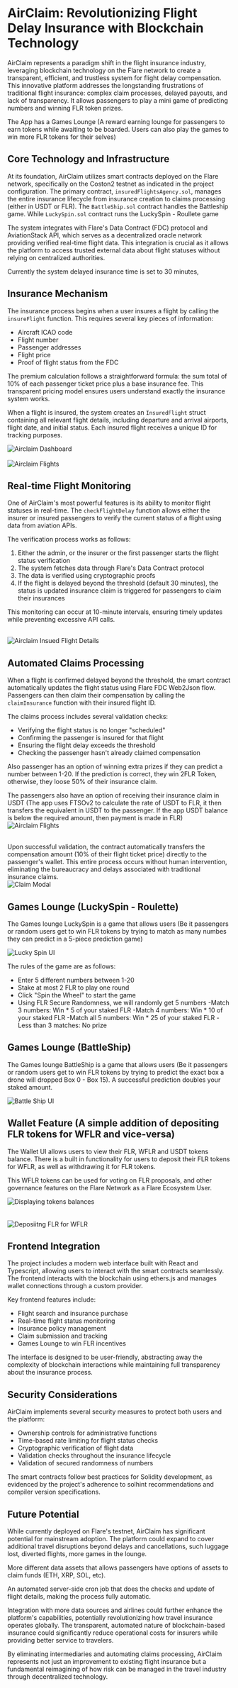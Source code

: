 # AirClaim: Revolutionizing Flight Delay Insurance with Blockchain Technology

AirClaim represents a paradigm shift in the flight insurance industry, leveraging blockchain technology on the Flare network to create a transparent, efficient, and trustless system for flight delay compensation. This innovative platform addresses the longstanding frustrations of traditional flight insurance: complex claim processes, delayed payouts, and lack of transparency. It allows passengers to play a mini game of predicting numbers and winning FLR token prizes.

The App has a Games Lounge (A reward earning lounge for passengers to earn tokens while awaiting to be boarded. Users can also play the games to win more FLR tokens for their selves)

## Core Technology and Infrastructure

At its foundation, AirClaim utilizes smart contracts deployed on the Flare network, specifically on the Coston2 testnet as indicated in the project configuration. The primary contract, `insuredFlightsAgency.sol`, manages the entire insurance lifecycle from insurance creation to claims processing (either in USDT or FLR). The `BattleShip.sol` contract handles the Battleship game. While `LuckySpin.sol` contract runs the LuckySpin - Roullete game

The system integrates with Flare's Data Contract (FDC) protocol and AviationStack API, which serves as a decentralized oracle network providing verified real-time flight data. This integration is crucial as it allows the platform to access trusted external data about flight statuses without relying on centralized authorities.

Currently the system delayed insurance time is set to 30 minutes, 

## Insurance Mechanism

The insurance process begins when a user insures a flight by calling the `insureFlight` function. This requires several key pieces of information:
- Aircraft ICAO code
- Flight number
- Passenger addresses
- Flight price
- Proof of flight status from the FDC

The premium calculation follows a straightforward formula: the sum total of 10% of each passenger ticket price plus a base insurance fee. This transparent pricing model ensures users understand exactly the insurance system works.

When a flight is insured, the system creates an `InsuredFlight` struct containing all relevant flight details, including departure and arrival airports, flight date, and initial status. Each insured flight receives a unique ID for tracking purposes.

<img src="/dashboard.png" alt="Airclaim Dashboard">
</br>
</br>
<img src="/insured_flights.png" alt="Airclaim Flights">

## Real-time Flight Monitoring

One of AirClaim's most powerful features is its ability to monitor flight statuses in real-time. The `checkFlightDelay` function allows either the insurer or insured passengers to verify the current status of a flight using data from aviation APIs.

The verification process works as follows:
1. Either the admin, or the insurer or the first passenger starts the flight status verification
2. The system fetches data through Flare's Data Contract protocol
3. The data is verified using cryptographic proofs
4. If the flight is delayed beyond the threshold (default 30 minutes), the status is updated insurance claim is triggered for passengers to claim their insurances

This monitoring can occur at 10-minute intervals, ensuring timely updates while preventing excessive API calls.

</br>
<img src="/flight_details.png" alt="Airclaim Insued Flight Details">

## Automated Claims Processing

When a flight is confirmed delayed beyond the threshold, the smart contract automatically updates the flight status using Flare FDC Web2Json flow. Passengers can then claim their compensation by calling the `claimInsurance` function with their insured flight ID.

The claims process includes several validation checks:
- Verifying the flight status is no longer "scheduled"
- Confirming the passenger is insured for that flight
- Ensuring the flight delay exceeds the threshold
- Checking the passenger hasn't already claimed compensation

Also passenger has an option of winning extra prizes if they can predict a number between 1-20. If the prediction is correct, they win 2FLR Token, otherwise, they loose 50% of their insurance claim.

The passengers also have an option of receiving their insurance claim in USDT (The app uses FTSOv2 to calculate the rate of USDT to FLR, it then transfers the equivalent in USDT to the passenger. If the app USDT balance is below the required amount, then payment is made in FLR)
</br>
<img src="/prior_claim.png" alt="Airclaim Flights">

</br>
Upon successful validation, the contract automatically transfers the compensation amount (10% of their flight ticket price) directly to the passenger's wallet. This entire process occurs without human intervention, eliminating the bureaucracy and delays associated with traditional insurance claims.
</br>
<img src="/claimResult.png" alt="Claim Modal">

## Games Lounge (LuckySpin - Roulette)

The Games lounge LuckySpin is a game that allows users (Be it passengers or random users get to win FLR tokens by trying to match as many numbes they can predict in a 5-piece prediction game)

<img src="/roulette.png" alt="Lucky Spin UI">


The rules of the game are as follows:

- Enter 5 different numbers between 1-20
- Stake at most 2 FLR to play one round
- Click "Spin the Wheel" to start the game
- Using FLR Secure Randomness, we will randomly get 5 numbers
-Match 3 numbers: Win * 5 of your staked FLR
-Match 4 numbers: Win * 10 of your staked FLR
-Match all 5 numbers: Win * 25 of your staked FLR
-Less than 3 matches: No prize

## Games Lounge (BattleShip)

The Games lounge BattleShip is a game that allows users (Be it passengers or random users get to win FLR tokens by trying to predict the exact box a drone will dropped  Box 0 - Box 15). A successful prediction doubles your staked amount.

<img src="/battleship.png" alt="Battle Ship UI">

## Wallet Feature (A simple addition of depositing FLR tokens for WFLR and vice-versa)

The Wallet UI allows users to view their FLR, WFLR and USDT tokens balance.
There is a built in functionality for users to deposit their FLR tokens for WFLR, as well as withdrawing it for FLR tokens.

This WFLR tokens can be used for voting on FLR proposals, and other governance features on the Flare Network as a Flare Ecosystem User.

<img src="/wallet.png" alt="Displaying tokens balances">
</br>
</br>
</br>
<img src="/getWflr.png" alt="Deposiitng FLR for WFLR">

## Frontend Integration

The project includes a modern web interface built with React and Typescript, allowing users to interact with the smart contracts seamlessly. The frontend interacts with the blockchain using ethers.js and manages wallet connections through a custom provider.

Key frontend features include:
- Flight search and insurance purchase
- Real-time flight status monitoring
- Insurance policy management
- Claim submission and tracking
- Games Lounge to win FLR incentives

The interface is designed to be user-friendly, abstracting away the complexity of blockchain interactions while maintaining full transparency about the insurance process.

## Security Considerations

AirClaim implements several security measures to protect both users and the platform:
- Ownership controls for administrative functions
- Time-based rate limiting for flight status checks
- Cryptographic verification of flight data
- Validation checks throughout the insurance lifecycle
- Validation of secured randomness of numbers

The smart contracts follow best practices for Solidity development, as evidenced by the project's adherence to solhint recommendations and compiler version specifications.

## Future Potential

While currently deployed on Flare's testnet, AirClaim has significant potential for mainstream adoption. The platform could expand to cover additional travel disruptions beyond delays and cancellations, such luggage lost, diverted flights, more games in the lounge.

More different data assets that allows passengers have options of assets to claim funds (ETH, XRP, SOL, etc).

An automated server-side cron job that does the checks and update of flight details, making the process fully automatic.

Integration with more data sources and airlines could further enhance the platform's capabilities, potentially revolutionizing how travel insurance operates globally. The transparent, automated nature of blockchain-based insurance could significantly reduce operational costs for insurers while providing better service to travelers.

By eliminating intermediaries and automating claims processing, AirClaim represents not just an improvement to existing flight insurance but a fundamental reimagining of how risk can be managed in the travel industry through decentralized technology.